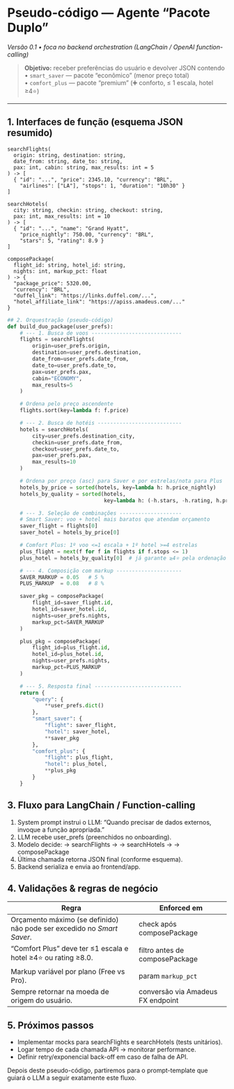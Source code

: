 # Pseudo-código — Agente “Pacote Duplo”  
_Versão 0.1 • foca no backend orchestration (LangChain / OpenAI function-calling)_  

> **Objetivo:** receber preferências do usuário e devolver JSON contendo  
> • `smart_saver` — pacote “econômico” (menor preço total)  
> • `comfort_plus` — pacote “premium” (➕ conforto, ≤ 1 escala, hotel ≥4⭐)  

---

## 1. Interfaces de função (esquema JSON resumido)

```jsonc
searchFlights(
  origin: string, destination: string,
  date_from: string, date_to: string,
  pax: int, cabin: string, max_results: int = 5
) -> [
  { "id": "...", "price": 2345.10, "currency": "BRL",
    "airlines": ["LA"], "stops": 1, "duration": "10h30" }
]

searchHotels(
  city: string, checkin: string, checkout: string,
  pax: int, max_results: int = 10
) -> [
  { "id": "...", "name": "Grand Hyatt",
    "price_nightly": 750.00, "currency": "BRL",
    "stars": 5, "rating": 8.9 }
]

composePackage(
  flight_id: string, hotel_id: string,
  nights: int, markup_pct: float
) -> {
  "package_price": 5320.00,
  "currency": "BRL",
  "duffel_link": "https://links.duffel.com/...",
  "hotel_affiliate_link": "https://apiss.amadeus.com/..."
}
```

```python
## 2. Orquestração (pseudo-código)
def build_duo_package(user_prefs):
    # --- 1. Busca de voos -----------------------------
    flights = searchFlights(
        origin=user_prefs.origin,
        destination=user_prefs.destination,
        date_from=user_prefs.date_from,
        date_to=user_prefs.date_to,
        pax=user_prefs.pax,
        cabin="ECONOMY",
        max_results=5
    )

    # Ordena pelo preço ascendente
    flights.sort(key=lambda f: f.price)

    # --- 2. Busca de hotéis ---------------------------
    hotels = searchHotels(
        city=user_prefs.destination_city,
        checkin=user_prefs.date_from,
        checkout=user_prefs.date_to,
        pax=user_prefs.pax,
        max_results=10
    )

    # Ordena por preço (asc) para Saver e por estrelas/nota para Plus
    hotels_by_price = sorted(hotels, key=lambda h: h.price_nightly)
    hotels_by_quality = sorted(hotels,
                               key=lambda h: (-h.stars, -h.rating, h.price_nightly))

    # --- 3. Seleção de combinações --------------------
    # Smart Saver: voo + hotel mais baratos que atendam orçamento
    saver_flight = flights[0]
    saver_hotel = hotels_by_price[0]

    # Comfort Plus: 1º voo <=1 escala + 1º hotel >=4 estrelas
    plus_flight = next(f for f in flights if f.stops <= 1)
    plus_hotel = hotels_by_quality[0]  # já garante ≥4⭐ pela ordenação

    # --- 4. Composição com markup ---------------------
    SAVER_MARKUP = 0.05   # 5 %
    PLUS_MARKUP  = 0.08   # 8 %

    saver_pkg = composePackage(
        flight_id=saver_flight.id,
        hotel_id=saver_hotel.id,
        nights=user_prefs.nights,
        markup_pct=SAVER_MARKUP
    )

    plus_pkg = composePackage(
        flight_id=plus_flight.id,
        hotel_id=plus_hotel.id,
        nights=user_prefs.nights,
        markup_pct=PLUS_MARKUP
    )

    # --- 5. Resposta final ----------------------------
    return {
        "query": {
            **user_prefs.dict()
        },
        "smart_saver": {
            "flight": saver_flight,
            "hotel": saver_hotel,
            **saver_pkg
        },
        "comfort_plus": {
            "flight": plus_flight,
            "hotel": plus_hotel,
            **plus_pkg
        }
    }
```

## 3. Fluxo para LangChain / Function-calling
1. System prompt instrui o LLM:
“Quando precisar de dados externos, invoque a função apropriada.”
2. LLM recebe user_prefs (preenchidos no onboarding).
3. Modelo decide:
→ searchFlights → → searchHotels → → composePackage
4. Última chamada retorna JSON final (conforme esquema).
5. Backend serializa e envia ao frontend/app.

## 4. Validações & regras de negócio
| Regra                                                                  | Enforced em                       |
| ---------------------------------------------------------------------- | --------------------------------- |
| Orçamento máximo (se definido) não pode ser excedido no *Smart Saver*. | check após composePackage         |
| “Comfort Plus” deve ter ≤1 escala e hotel ≥4⭐ ou rating ≥8.0.          | filtro antes de composePackage    |
| Markup variável por plano (Free vs Pro).                               | param `markup_pct`                |
| Sempre retornar na moeda de origem do usuário.                         | conversão via Amadeus FX endpoint |


## 5. Próximos passos
* Implementar mocks para searchFlights e searchHotels (tests unitários).
* Logar tempo de cada chamada API → monitorar performance.
* Definir retry/exponencial back-off em caso de falha de API.

Depois deste pseudo-código, partiremos para o prompt-template que guiará o LLM a seguir exatamente este fluxo.